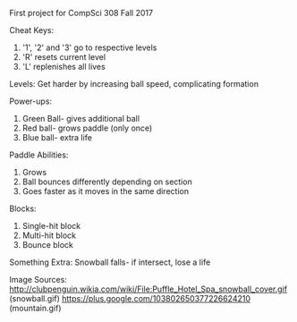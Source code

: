 First project for CompSci 308 Fall 2017

Cheat Keys:
1. '1', '2' and '3' go to respective levels
2. 'R' resets current level
3. 'L' replenishes all lives

Levels: Get harder by increasing ball speed, complicating formation

Power-ups:
1. Green Ball- gives additional ball
2. Red ball- grows paddle (only once)
3. Blue ball- extra life

Paddle Abilities:
1. Grows
2. Ball bounces differently depending on section
3. Goes faster as it moves in the same direction

Blocks:
1. Single-hit block
2. Multi-hit block
3. Bounce block

Something Extra: Snowball falls- if intersect, lose a life

Image Sources:
http://clubpenguin.wikia.com/wiki/File:Puffle_Hotel_Spa_snowball_cover.gif (snowball.gif)
https://plus.google.com/103802650377226624210 (mountain.gif)

